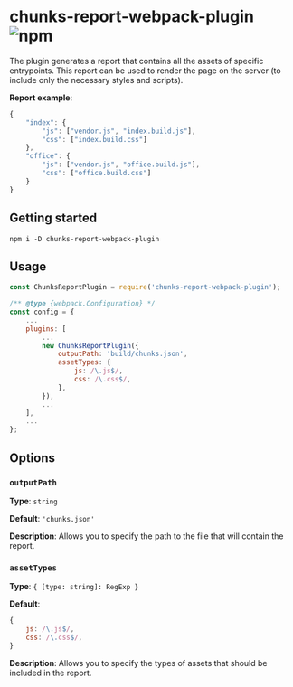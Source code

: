 # chunks-report-webpack-plugin ![npm](https://img.shields.io/npm/v/chunks-report-webpack-plugin?style=plastic)

The plugin generates a report that contains all the assets of specific entrypoints.
This report can be used to render the page on the server 
(to include only the necessary styles and scripts).

**Report example**:

```js
{
    "index": {
        "js": ["vendor.js", "index.build.js"],
        "css": ["index.build.css"]
    },
    "office": {
        "js": ["vendor.js", "office.build.js"],
        "css": ["office.build.css"]
    }
}
```

## Getting started

```console
npm i -D chunks-report-webpack-plugin
```

## Usage

```js
const ChunksReportPlugin = require('chunks-report-webpack-plugin');

/** @type {webpack.Configuration} */
const config = {
    ...
    plugins: [
        ...
        new ChunksReportPlugin({
            outputPath: 'build/chunks.json',
            assetTypes: {
                js: /\.js$/,
                css: /\.css$/,
            },
        }),
        ...
    ],
    ...
};
```

## Options

### `outputPath`

**Type**: `string`

**Default**: `'chunks.json'`

**Description**: Allows you to specify the path to the file that will contain the report.

### `assetTypes`

**Type**: `{ [type: string]: RegExp }`

**Default**: 
```js
{
    js: /\.js$/,
    css: /\.css$/,
}
```

**Description**: 
Allows you to specify the types of assets that should be included in the report.
